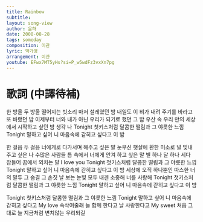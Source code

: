 ```yaml
---
title: Rainbow
subtitle:
layout: song-view
author: 윤하
date: 2008-08-28
tags: someday
composition: 이관
lyric: 박가영
arrangement: 이관
youtube: EFwx7MT5yHs?si=P_w5wdFz3vxXn7pg
---
```


# 歌詞 (中譯待補)

한 방울 두 방울 떨어지는
빗소리 마저 설레였던 밤
내일도 이 비가 내려 주기를
바라고 또 바랬던 밤
이제부터 너와 내가 아닌
우리가 되기로 했던 그 밤
우산 속 우리 만의 세상에서
시작하고 싶던 밤 생각 나
Tonight 첫키스처럼
달콤한 떨림과 그 야릇한 느낌
Tonight 말하고 싶어
니 마음속에 갇히고 싶다고 이 밤

한 걸음 두 걸음 너에게로
다가서며 해주고 싶은 말
눈부신 햇살에 환한 미소로
널 빛내주고 싶은 나
수많은 사람들 틈 속에서
너에게 안겨 하고 싶은 말
별 하나 달 하나 세다 잠들어
꿈에서 외치는 말 I love you
Tonight 첫키스처럼
달콤한 떨림과 그 야릇한 느낌
Tonight 말하고 싶어
니 마음속에 갇히고 싶다고 이 밤
세상에 오직 하나뿐인 따스한 너의 말투
그 숨결 그 손짓 날 보는 눈빛 모두
내겐 소중해 너를 사랑해
Tonight 첫키스처럼
달콤한 떨림과 그 야릇한 느낌
Tonight 말하고 싶어
니 마음속에 갇히고 싶다고 이 밤

Tonight 첫키스처럼
달콤한 떨림과 그 야릇한 느낌
Tonight 말하고 싶어
니 마음속에 갇히고 싶다고
My love 속삭여줄래
늘 함께 한다고 날 사랑한다고
My sweet 처음 그대로
늘 지금처럼 변치않는 우리되길
